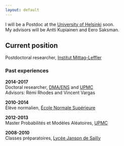 ```yaml
---
layout: default
---
```


I will be a Postdoc at the [University of Helsinki](https://www.helsinki.fi) soon.  
My advisors will be Antti Kupiainen and Eero Saksman.

## Current position

Postdoctoral researcher, [Institut Mittag-Leffler](http://www.mittag-leffler.se)


### Past experiences

**2014-2017**  
Doctoral researcher, [DMA/ENS](http://www.math.ens.fr) and [UPMC](http://www.upmc.fr)  
Advisors: Rémi Rhodes and Vincent Vargas

**2010-2014**  
Élève normalien, [École Normale Supérieure](http://www.ens.fr)

**2012-2013**  
Master Probabilités et Modèles Aléatoires, [UPMC](http://www.upmc.fr)

**2008-2010**  
Classes préparatoires, [Lycée Janson de Sailly](http://www.janson-de-sailly.fr)
